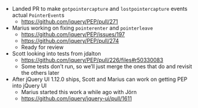 * Landed PR to make `gotpointercapture` and `lostpointercapture` events actual `PointerEvent`s
  * https://github.com/jquery/PEP/pull/271
* Marius working on fixing `pointerenter` and `pointerleave`
  * https://github.com/jquery/PEP/issues/197
  * https://github.com/jquery/PEP/pull/274
  * Ready for review
* Scott looking into tests from jdalton
  * https://github.com/jquery/PEP/pull/226/files#r50330083
  * Some tests don’t run, so we’ll just merge the ones that do and revisit the others later
* After jQuery UI 1.12.0 ships, Scott and Marius can work on getting PEP into jQuery UI
  * Marius started this work a while ago with Jörn
  * https://github.com/jquery/jquery-ui/pull/1611
